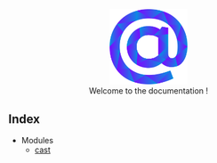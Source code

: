 <div align="center">
    <img width="140px" src="../../others/logo.png"/><br/>
    Welcome to the documentation !
</div>


## Index
- Modules
    - [cast](cast.md)
